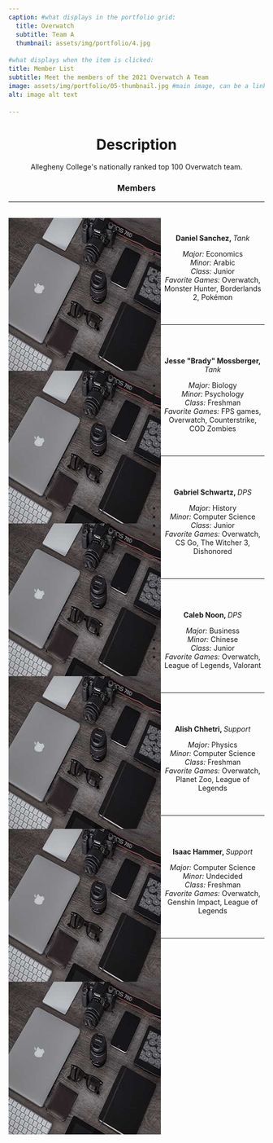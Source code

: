 ```yaml
---
caption: #what displays in the portfolio grid:
  title: Overwatch
  subtitle: Team A
  thumbnail: assets/img/portfolio/4.jpg

#what displays when the item is clicked:
title: Member List
subtitle: Meet the members of the 2021 Overwatch A Team
image: assets/img/portfolio/05-thumbnail.jpg #main image, can be a link or a file in assets/img/portfolio
alt: image alt text

---
```

<h1 align = "center">Description</h1>
<p align = "center">Allegheny College's nationally ranked top 100 Overwatch team.</p>

<h3 align = "center">Members</h3>
<hr class = "solid">
<br>
<img src="assets/img/portfolio/4.jpg" alt="Daniel Sanchez" height = "300" width = "300" align = "left">
<br>

<p align = "center"><b>Daniel Sanchez, </b><i>Tank</i></p>
<ul>
<li align = "center"><i>Major: </i> Economics</li>
<li align = "center"><i>Minor: </i> Arabic</li>
<li align = "center"><i>Class: </i> Junior</li>
<li align = "center"><i>Favorite Games: </i>Overwatch, Monster Hunter, Borderlands 2, Pokémon</li>
</ul>
<br>

<hr class="dotted">
<br>

<img src="assets/img/portfolio/4.jpg" alt="Brady" height = "300" width = "300" align = "left">
<br>

<p align = "center"><b>Jesse "Brady" Mossberger, </b><i>Tank</i></p>
<ul>
<li align = "center"><i>Major: </i> Biology</li>
<li align = "center"><i>Minor: </i> Psychology</li>
<li align = "center"><i>Class: </i> Freshman</li>
<li align = "center"><i>Favorite Games: </i>FPS games, Overwatch, Counterstrike, COD Zombies</li>
</ul>
<br>

<hr class="dotted">
<br>

<img src="assets/img/portfolio/4.jpg" alt="Gabe" height = "300" width = "300" align = "left">
<br>

<p align = "center"><b>Gabriel Schwartz, </b><i>DPS</i></p>
<ul>
<li align = "center"><i>Major: </i> History</li>
<li align = "center"><i>Minor: </i> Computer Science</li>
<li align = "center"><i>Class: </i> Junior</li>
<li align = "center"><i>Favorite Games: </i>Overwatch, CS Go, The Witcher 3, Dishonored</li>
</ul>
<br>

<hr class="dotted">
<br>

<img src="assets/img/portfolio/4.jpg" alt="Caleb" height = "300" width = "300" align = "left">
<br>

<p align = "center"><b>Caleb Noon, </b><i>DPS</i></p>
<ul>
<li align = "center"><i>Major: </i> Business</li>
<li align = "center"><i>Minor: </i> Chinese</li>
<li align = "center"><i>Class: </i> Junior</li>
<li align = "center"><i>Favorite Games: </i>Overwatch, League of Legends, Valorant</li>
</ul>
<br>

<hr class="dotted">
<br>

<img src="assets/img/portfolio/4.jpg" alt="Alish" height = "300" width = "300" align = "left">
<br>

<p align = "center"><b>Alish Chhetri, </b><i>Support</i></p>
<ul>
<li align = "center"><i>Major: </i> Physics</li>
<li align = "center"><i>Minor: </i> Computer Science</li>
<li align = "center"><i>Class: </i> Freshman</li>
<li align = "center"><i>Favorite Games: </i>Overwatch, Planet Zoo, League of Legends</li>
</ul>
<br>

<hr class="dotted">
<br>

<img src="assets/img/portfolio/4.jpg" alt="Isaac" height = "300" width = "300" align = "left">
<br>

<p align = "center"><b>Isaac Hammer, </b><i>Support</i></p>
<ul>
<li align = "center"><i>Major: </i> Computer Science</li>
<li align = "center"><i>Minor: </i> Undecided</li>
<li align = "center"><i>Class: </i> Freshman</li>
<li align = "center"><i>Favorite Games: </i>Overwatch, Genshin Impact, League of Legends</li>
</ul>
<br>

<hr class="dotted">
<br>
